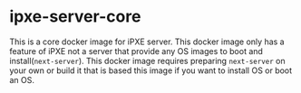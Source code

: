 # ipxe-server-core
This is a core docker image for iPXE server.
This docker image only has a feature of iPXE not a server that provide any OS images to boot and install(`next-server`).
This docker image requires preparing `next-server` on your own or build it that is based this image if you want to install OS or boot an OS.
